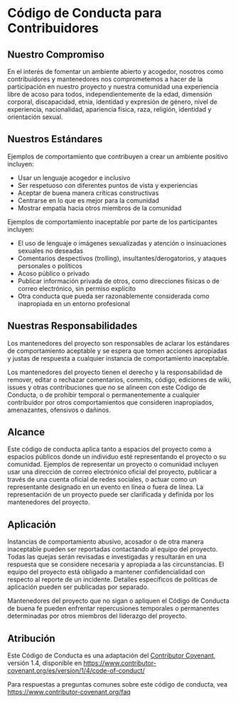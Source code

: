 # Código de Conducta para Contribuidores

## Nuestro Compromiso

En el interés de fomentar un ambiente abierto y acogedor, nosotros como contribuidores y mantenedores nos comprometemos a hacer de la participación en nuestro proyecto y nuestra comunidad una experiencia libre de acoso para todos, independientemente de la edad, dimensión corporal, discapacidad, etnia, identidad y expresión de género, nivel de experiencia, nacionalidad, apariencia física, raza, religión, identidad y orientación sexual.

## Nuestros Estándares

Ejemplos de comportamiento que contribuyen a crear un ambiente positivo incluyen:

* Usar un lenguaje acogedor e inclusivo
* Ser respetuoso con diferentes puntos de vista y experiencias
* Aceptar de buena manera críticas constructivas
* Centrarse en lo que es mejor para la comunidad
* Mostrar empatía hacia otros miembros de la comunidad

Ejemplos de comportamiento inaceptable por parte de los participantes incluyen:

* El uso de lenguaje o imágenes sexualizadas y atención o insinuaciones sexuales no deseadas
* Comentarios despectivos (trolling), insultantes/derogatorios, y ataques personales o políticos
* Acoso público o privado
* Publicar información privada de otros, como direcciones físicas o de correo electrónico, sin permiso explícito
* Otra conducta que pueda ser razonablemente considerada como inapropiada en un entorno profesional

## Nuestras Responsabilidades

Los mantenedores del proyecto son responsables de aclarar los estándares de comportamiento aceptable y se espera que tomen acciones apropiadas y justas de respuesta a cualquier instancia de comportamiento inaceptable.

Los mantenedores del proyecto tienen el derecho y la responsabilidad de remover, editar o rechazar comentarios, commits, código, ediciones de wiki, issues y otras contribuciones que no se alineen con este Código de Conducta, o de prohibir temporal o permanentemente a cualquier contribuidor por otros comportamientos que consideren inapropiados, amenazantes, ofensivos o dañinos.

## Alcance

Este código de conducta aplica tanto a espacios del proyecto como a espacios públicos donde un individuo esté representando el proyecto o su comunidad. Ejemplos de representar un proyecto o comunidad incluyen usar una dirección de correo electrónico oficial del proyecto, publicar a través de una cuenta oficial de redes sociales, o actuar como un representante designado en un evento en línea o fuera de línea. La representación de un proyecto puede ser clarificada y definida por los mantenedores del proyecto.

## Aplicación

Instancias de comportamiento abusivo, acosador o de otra manera inaceptable pueden ser reportadas contactando al equipo del proyecto. Todas las quejas serán revisadas e investigadas y resultarán en una respuesta que se considere necesaria y apropiada a las circunstancias. El equipo del proyecto está obligado a mantener confidencialidad con respecto al reporte de un incidente. Detalles específicos de políticas de aplicación pueden ser publicadas por separado.

Mantenedores del proyecto que no sigan o apliquen el Código de Conducta de buena fe pueden enfrentar repercusiones temporales o permanentes determinadas por otros miembros del liderazgo del proyecto.

## Atribución

Este Código de Conducta es una adaptación del [Contributor Covenant][homepage], versión 1.4, disponible en https://www.contributor-covenant.org/es/version/1/4/code-of-conduct/

[homepage]: https://www.contributor-covenant.org

Para respuestas a preguntas comunes sobre este código de conducta, vea https://www.contributor-covenant.org/faq